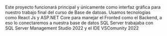Este proyecto funcionará principal y únicamente como interfaz gráfica para nuestro trabajo final del curso de Base de datoas. Usamos tecnologias como React Js y ASP.NET Core para manejar el Fronted como el Backend, a eso lo conectaremos a nuestra base de datos SQL Server trabajaba con SQL Server Management Studio 2022 y el IDE VSComunity 2022
